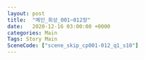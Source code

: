 ```yaml
---
layout: post
title:  "메인_회상_001~012장"
date:   2020-12-16 03:00:00 +0000
categories: Main
Tags: Story Main
SceneCode: ["scene_skip_cp001-012_q1_s10"]
---
```

